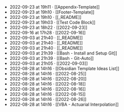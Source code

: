 - 2022-09-23 at 19h11 · [[Appendix-Template]]
- 2022-09-23 at 19h10 · [[Footer-Template]]
- 2022-09-23 at 19h10 · [[_README]]
- 2022-09-23 at 19h03 · [[Test Code Block]]
- 2022-09-23 at 18h22 · [[2022-09-23]]
- 2022-09-16 at 17h28 · [[2022-09-16]]
- 2022-09-03 at 21h40 · [[_README]]
- 2022-09-03 at 21h40 · [[_README]]
- 2022-09-03 at 21h40 · [[_README]]
- 2022-09-03 at 21h39 · [[Bash - Install and Setup Git]]
- 2022-09-03 at 21h39 · [[Bash - Git-Auto]]
- 2022-09-03 at 21h05 · [[2022-09-03]]
- 2022-08-28 at 14h16 · [[Obsidian Template Ideas List]]
- 2022-08-28 at 14h16 · [[2022-08-25]]
- 2022-08-28 at 14h16 · [[2022-08-20]]
- 2022-08-28 at 14h16 · [[2022-08-18]]
- 2022-08-28 at 14h16 · [[2022-08-16]]
- 2022-08-28 at 14h16 · [[2022-08-15]]
- 2022-08-28 at 14h16 · [[2022-08-26]]
- 2022-08-28 at 14h16 · [[VBA - Actuarial Interpolation]]
